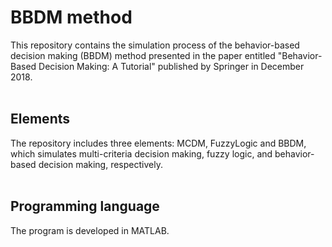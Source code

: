 # BBDM method
This repository contains the simulation process of the behavior-based decision making (BBDM) method presented in the paper entitled "Behavior-Based Decision Making: A Tutorial" published by Springer in December 2018.
<br/>
<br/>
## Elements
The repository includes three elements: MCDM, FuzzyLogic and BBDM, which simulates multi-criteria decision making, fuzzy logic, and behavior-based decision making, respectively.
<br/>
<br/>
## Programming language
The program is developed in MATLAB.
